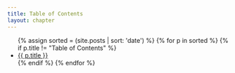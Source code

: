 ```yaml
---
title: Table of Contents
layout: chapter
---
```


<ul>
{% assign sorted = (site.posts | sort: 'date') %}
{% for p in sorted %}
  {% if p.title != "Table of Contents" %}
  <li><a href="{{ site.baseurl }}{{ p.url }}">{{ p.title }}</a></li>
  {% endif %}
{% endfor %}
</ul>
